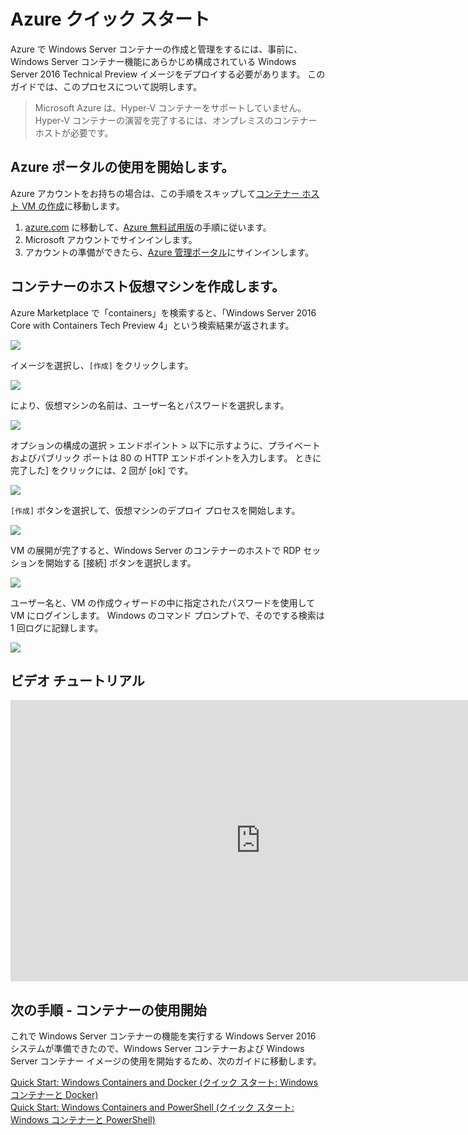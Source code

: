 



# Azure クイック スタート

Azure で Windows Server コンテナーの作成と管理をするには、事前に、Windows Server コンテナー機能にあらかじめ構成されている Windows Server 2016 Technical Preview イメージをデプロイする必要があります。 このガイドでは、このプロセスについて説明します。

> Microsoft Azure は、Hyper-V コンテナーをサポートしていません。 Hyper-V コンテナーの演習を完了するには、オンプレミスのコンテナー ホストが必要です。

## Azure ポータルの使用を開始します。

Azure アカウントをお持ちの場合は、この手順をスキップして[コンテナー ホスト VM の作成](#CreateacontainerhostVM)に移動します。

1. [azure.com](https://azure.com) に移動して、[Azure 無料試用版](https://azure.microsoft.com/en-us/pricing/free-trial/)の手順に従います。
2. Microsoft アカウントでサインインします。
3. アカウントの準備ができたら、[Azure 管理ポータル](https://portal.azure.com)にサインインします。

## コンテナーのホスト仮想マシンを作成します。

Azure Marketplace で「containers」を検索すると、「Windows Server 2016 Core with Containers Tech Preview 4」という検索結果が返されます。

![](./media/newazure1.png)

イメージを選択し、`[作成]` をクリックします。

![](./media/tp41.png)

により、仮想マシンの名前は、ユーザー名とパスワードを選択します。

![](media/newazure2.png)

オプションの構成の選択 > エンドポイント > 以下に示すように、プライベートおよびパブリック ポートは 80 の HTTP エンドポイントを入力します。 ときに完了した] をクリックには、2 回が [ok] です。

![](./media/newazure3.png)

`[作成]` ボタンを選択して、仮想マシンのデプロイ プロセスを開始します。

![](media/newazure2.png)

VM の展開が完了すると、Windows Server のコンテナーのホストで RDP セッションを開始する [接続] ボタンを選択します。

![](media/newazure6.png)

ユーザー名と、VM の作成ウィザードの中に指定されたパスワードを使用して VM にログインします。 Windows のコマンド プロンプトで、そのでする検索は 1 回ログに記録します。

![](media/newazure7.png)

## ビデオ チュートリアル

<iframe src="https://channel9.msdn.com/Blogs/containers/Quick-Start-Configure-Windows-Server-Containers-in-Microsoft-Azure/player#ccLang=ja" width="800" height="450"  allowFullScreen="true" frameBorder="0" scrolling="no"></iframe>


## 次の手順 - コンテナーの使用開始

これで Windows Server コンテナーの機能を実行する Windows Server 2016 システムが準備できたので、Windows Server コンテナーおよび Windows Server コンテナー イメージの使用を開始するため、次のガイドに移動します。

[Quick Start: Windows Containers and Docker (クイック スタート: Windows コンテナーと Docker)](./manage_docker.md)  
[Quick Start: Windows Containers and PowerShell (クイック スタート: Windows コンテナーと PowerShell)](./manage_powershell.md)



<!--HONumber=Feb16_HO3-->
